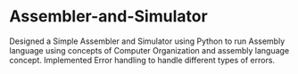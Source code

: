 # Assembler-and-Simulator
Designed a Simple Assembler and Simulator using Python to run Assembly language using concepts of Computer Organization and assembly language concept. 
Implemented Error handling to handle different types of errors.
